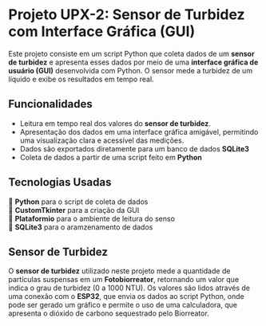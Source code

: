 # Projeto UPX-2: Sensor de Turbidez com Interface Gráfica (GUI)

Este projeto consiste em um script Python que coleta dados de um **sensor de turbidez** e apresenta esses dados por meio de uma **interface gráfica de usuário (GUI)** desenvolvida com Python. O sensor mede a turbidez de um líquido e exibe os resultados em tempo real.

## Funcionalidades

- Leitura em tempo real dos valores do **sensor de turbidez**.
- Apresentação dos dados em uma interface gráfica amigável, permitindo uma visualização clara e acessível das medições.
- Dados são exportados diretamente para um banco de dados **SQLite3**
- Coleta de dados a partir de uma script feito em **Python**

## Tecnologias Usadas

🔹 **Python** para o script de coleta de dados  
🔹 **CustomTkinter** para a criação da GUI  
🔹 **Plataformio** para o ambiente de leitura do senso  
🔹 **SQLite3** para o aramzenamento de dados

## Sensor de Turbidez

O **sensor de turbidez** utilizado neste projeto mede a quantidade de partículas suspensas em um **Fotobiorreator**, retornando um valor que indica o grau de turbidez (0 a 1000 NTU). Os valores são lidos através de uma conexão com o **ESP32**, que envia os dados ao script Python, onde pode ser gerado um gráfico e permite o uso de uma calculadora, que apresenta o dióxido de carbono sequestrado pelo Biorreator.
